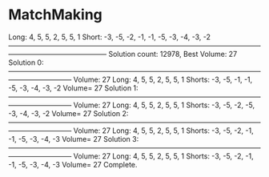# MatchMaking

Long: 4, 5, 5, 2, 5, 5, 1
Short: -3, -5, -2, -1, -1, -5, -3, -4, -3, -2
——————————————————————————————————————————————————
Solution count: 12978, Best Volume: 27
Solution 0: ————————————————————————————————————————————— Volume: 27
        Long: 4, 5, 5, 2, 5, 5, 1
        Shorts: -3, -5, -1, -1, -5, -3, -4, -3, -2
        Volume= 27
Solution 1: ————————————————————————————————————————————— Volume: 27
        Long: 4, 5, 5, 2, 5, 5, 1
        Shorts: -3, -5, -2, -5, -3, -4, -3, -2
        Volume= 27
Solution 2: ————————————————————————————————————————————— Volume: 27
        Long: 4, 5, 5, 2, 5, 5, 1
        Shorts: -3, -5, -2, -1, -1, -5, -3, -4, -3
        Volume= 27
Solution 3: ————————————————————————————————————————————— Volume: 27
        Long: 4, 5, 5, 2, 5, 5, 1
        Shorts: -3, -5, -2, -1, -1, -5, -3, -4, -3
        Volume= 27
Complete.

